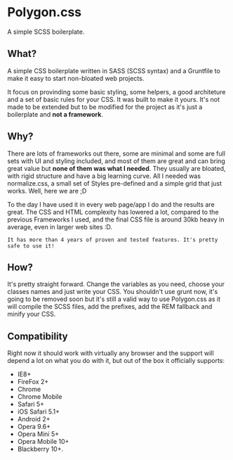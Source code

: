 # Polygon.css

A simple SCSS boilerplate.

## What?

A simple CSS boilerplate written in SASS (SCSS syntax) and a Gruntfile to make it easy to start non-bloated web projects.

It focus on provinding some basic styling, some helpers, a good architeture and a set of basic rules for your CSS. It was built to make it yours. It's not made to be extended but to be modified for the project as it's just a boilerplate and **not a framework**.

## Why?

There are lots of frameworks out there, some are minimal and some are full sets with UI and styling included, and most of them are great and can bring great value but **none of them was what I needed**. They usually are bloated, with rigid structure and have a big learning curve. All I needed was normalize.css, a small set of Styles pre-defined and a simple grid that just works. Well, here we are ;D

To the day I have used it in every web page/app I do and the results are great. The CSS and HTML complexity has lowered a lot, compared to the previous Frameworks I used, and the final CSS file is around 30kb heavy in average, even in larger web sites :D.

    It has more than 4 years of proven and tested features. It's pretty safe to use it!

## How?

It's pretty straight forward. Change the variables as you need, choose your classes names and just write your CSS. You shouldn't use grunt now, it's going to be removed soon but it's still a valid way to use Polygon.css as it will compile the SCSS files, add the prefixes, add the REM fallback and minify your CSS.

## Compatibility
Right now it should work with virtually any browser and the support will depend a lot on what you do with it, but out of the box it officially supports:
- IE8+
- FireFox 2+
- Chrome
- Chrome Mobile
- Safari 5+
- iOS Safari 5.1+
- Android 2+
- Opera 9.6+
- Opera Mini 5+
- Opera Mobile 10+
- Blackberry 10+.
